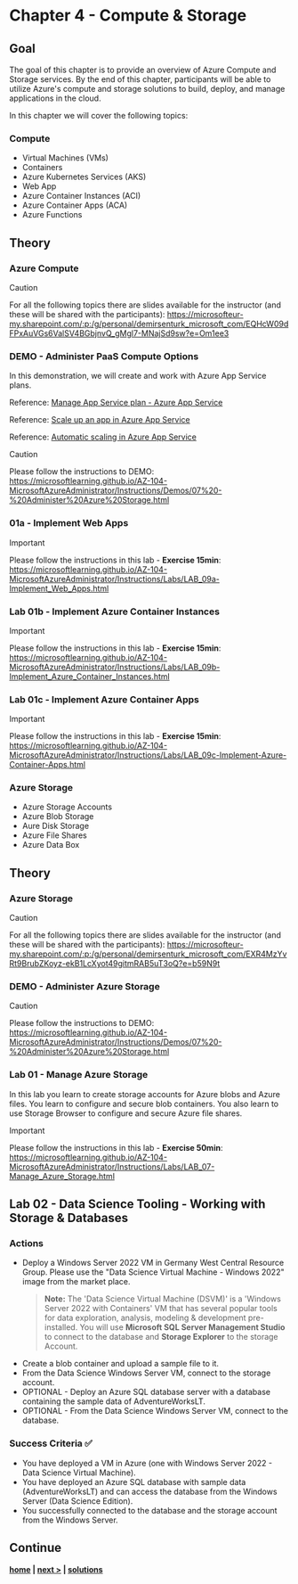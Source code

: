 # Chapter 4 - Compute & Storage

## Goal

The goal of this chapter is to provide an overview of Azure Compute and Storage services. 
By the end of this chapter, participants will be able to utilize Azure's compute and storage solutions to build, deploy, and manage applications in the cloud.

In this chapter we will cover the following topics:

### Compute

- Virtual Machines (VMs)
- Containers
- Azure Kubernetes Services (AKS)
- Web App
- Azure Container Instances (ACI)
- Azure Container Apps (ACA)
- Azure Functions

## Theory

### Azure Compute

> [!CAUTION]
> For all the following topics there are slides available for the instructor (and these will be shared with the participants): <https://microsofteur-my.sharepoint.com/:p:/g/personal/demirsenturk_microsoft_com/EQHcW09dFPxAuVGs6ValSV4BGbjnvQ_gMgl7-MNajSd9sw?e=Om1ee3>

### DEMO - Administer PaaS Compute Options

In this demonstration, we will create and work with Azure App Service plans.

Reference: [Manage App Service plan - Azure App Service](https://docs.microsoft.com/azure/app-service/app-service-plan-manage)

Reference: [Scale up an app in Azure App Service](https://learn.microsoft.com/azure/app-service/manage-scale-up)

Reference: [Automatic scaling in Azure App Service](https://learn.microsoft.com/azure/app-service/manage-automatic-scaling?tabs=azure-portal)

> [!CAUTION]
> Please follow the instructions to DEMO: <https://microsoftlearning.github.io/AZ-104-MicrosoftAzureAdministrator/Instructions/Demos/07%20-%20Administer%20Azure%20Storage.html>

### 01a - Implement Web Apps

> [!IMPORTANT]
> Please follow the instructions in this lab - **Exercise 15min**: <https://microsoftlearning.github.io/AZ-104-MicrosoftAzureAdministrator/Instructions/Labs/LAB_09a-Implement_Web_Apps.html>

### Lab 01b - Implement Azure Container Instances

> [!IMPORTANT]
> Please follow the instructions in this lab - **Exercise 15min**: <https://microsoftlearning.github.io/AZ-104-MicrosoftAzureAdministrator/Instructions/Labs/LAB_09b-Implement_Azure_Container_Instances.html>

### Lab 01c - Implement Azure Container Apps

> [!IMPORTANT]
> Please follow the instructions in this lab - **Exercise 15min**: <https://microsoftlearning.github.io/AZ-104-MicrosoftAzureAdministrator/Instructions/Labs/LAB_09c-Implement-Azure-Container-Apps.html>

### Azure Storage

- Azure Storage Accounts
- Azure Blob Storage
- Aure Disk Storage
- Azure File Shares
- Azure Data Box

## Theory

### Azure Storage

> [!CAUTION]
> For all the following topics there are slides available for the instructor (and these will be shared with the participants): <https://microsofteur-my.sharepoint.com/:p:/g/personal/demirsenturk_microsoft_com/EXR4MzYvRt9BrubZKoyz-ekB1LcXyot49gitmRAB5uT3oQ?e=b59N9t>

### DEMO - Administer Azure Storage

> [!CAUTION]
> Please follow the instructions to DEMO: <https://microsoftlearning.github.io/AZ-104-MicrosoftAzureAdministrator/Instructions/Demos/07%20-%20Administer%20Azure%20Storage.html>

### Lab 01 - Manage Azure Storage

In this lab you learn to create storage accounts for Azure blobs and Azure files. You learn to configure and secure blob containers. You also learn to use Storage Browser to configure and secure Azure file shares.

> [!IMPORTANT]
> Please follow the instructions in this lab - **Exercise 50min**: <https://microsoftlearning.github.io/AZ-104-MicrosoftAzureAdministrator/Instructions/Labs/LAB_07-Manage_Azure_Storage.html>

## Lab 02 - Data Science Tooling - Working with Storage & Databases

### Actions

* Deploy a Windows Server 2022 VM in Germany West Central Resource Group. Please use the "Data Science Virtual Machine - Windows 2022" image from the market place.
  > **Note:** The 'Data Science Virtual Machine (DSVM)' is a 'Windows Server 2022 with Containers' VM that has several popular tools for data exploration, analysis, modeling & development pre-installed.
  > You will use **Microsoft SQL Server Management Studio** to connect to the database and **Storage Explorer** to the storage Account.
* Create a blob container and upload a sample file to it.
* From the Data Science Windows Server VM, connect to the storage account.
* OPTIONAL - Deploy an Azure SQL database server with a database containing the sample data of AdventureWorksLT.
* OPTIONAL - From the Data Science Windows Server VM, connect to the database.

### Success Criteria ✅
* You have deployed a VM in Azure (one with Windows Server 2022 - Data Science Virtual Machine).
* You have deployed an Azure SQL database with sample data (AdventureWorksLT) and can access the database from the Windows Server (Data Science Edition).
* You successfully connected to the database and the storage account from the Windows Server.

## Continue

**[home](../../README.md) | [next >](../chapter-5/README.md) | [solutions](../../solutions/chapter-4/README.md)**